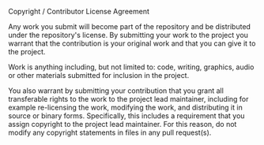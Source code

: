 Copyright / Contributor License Agreement

Any work you submit will become part of the repository and be distributed under the repository's license.
By submitting your work to the project you warrant that the contribution is your original work and that you can give it to the project.

Work is anything including, but not limited to:
code, writing, graphics, audio or other materials submitted for inclusion in the project.

You also warrant by submitting your contribution that you grant all transferable rights to the work to the project lead
maintainer, including for example re-licensing the work, modifying the work, and distributing it in source or
binary forms. Specifically, this includes a requirement that you assign copyright to the project lead maintainer. 
For this reason, do not modify any copyright statements in files in any pull request(s).
